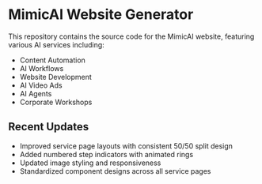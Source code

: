 # MimicAI Website Generator

This repository contains the source code for the MimicAI website, featuring various AI services including:

- Content Automation
- AI Workflows
- Website Development
- AI Video Ads
- AI Agents
- Corporate Workshops

## Recent Updates

- Improved service page layouts with consistent 50/50 split design
- Added numbered step indicators with animated rings
- Updated image styling and responsiveness
- Standardized component designs across all service pages